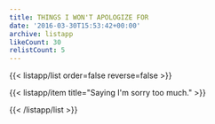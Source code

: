 ```yaml
---
title: THINGS I WON'T APOLOGIZE FOR
date: '2016-03-30T15:53:42+00:00'
archive: listapp
likeCount: 30
relistCount: 5
---
```


{{< listapp/list order=false reverse=false >}}

   {{< listapp/item title="Saying I'm sorry too much." >}}

{{< /listapp/list >}}
